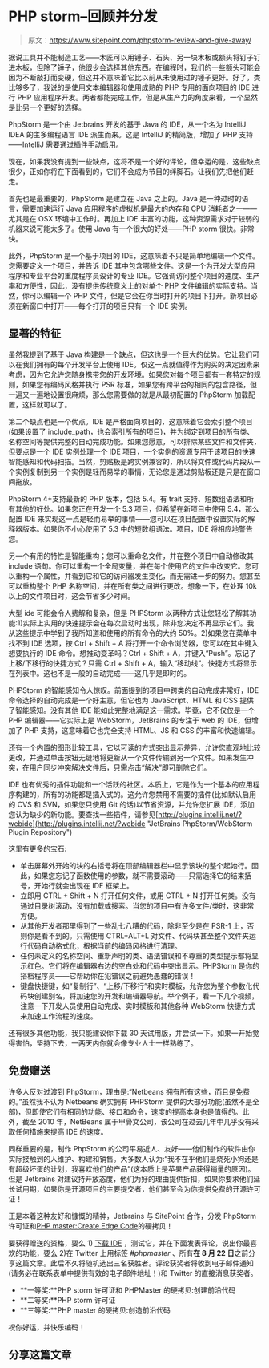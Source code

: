 # PHP storm–回顾并分发

> 原文：<https://www.sitepoint.com/phpstorm-review-and-give-away/>

据说工具并不能制造工艺——木匠可以用锤子、石头、另一块木板或额头将钉子钉进木板，但除了锤子，他很少会选择其他东西。在编程时，我们的一些额头可能会因为不断敲打而变硬，但这并不意味着它比以前从未使用过的锤子更好。好了，类比够多了，我说的是使用文本编辑器和使用成熟的 PHP 专用的面向项目的 IDE 进行 PHP 应用程序开发。两者都能完成工作，但是从生产力的角度来看，一个显然是比另一个更好的选择。

PhpStorm 是一个由 Jetbrains 开发的基于 Java 的 IDE，从一个名为 IntelliJ IDEA 的主多编程语言 IDE 派生而来。这是 IntelliJ 的精简版，增加了 PHP 支持——IntelliJ 需要通过插件手动启用。

现在，如果我没有提到一些缺点，这将不是一个好的评论，但幸运的是，这些缺点很少，正如你将在下面看到的，它们不会成为节目的绊脚石。让我们先把他们赶走。

首先也是最重要的，PhpStorm 是建立在 Java 之上的。Java 是一种过时的语言，需要加速运行 Java 应用程序的虚拟机是最大的内存和 CPU 消耗者之一——尤其是在 OSX 环境中工作时。再加上 IDE 丰富的功能，这种资源需求对于较弱的机器来说可能太多了。使用 Java 有一个很大的好处——PHP storm 很快。非常快。

此外，PhpStorm 是一个基于项目的 IDE，这意味着不只是简单地编辑一个文件。您需要定义一个项目，并告诉 IDE 其中包含哪些文件。这是一个为开发大型应用程序和专业平台的重度程序员设计的专业 IDE。它强调访问整个项目的速度、生产率和方便性，因此，没有提供传统意义上的对单个 PHP 文件编辑的实际支持。当然，你可以编辑一个 PHP 文件，但是它会在你当时打开的项目下打开。新项目必须在新窗口中打开——每个打开的项目只有一个 IDE 实例。

## 显著的特征

虽然我提到了基于 Java 构建是一个缺点，但这也是一个巨大的优势。它让我们可以在我们拥有的每个开发平台上使用 IDE。仅这一点就值得作为购买的决定因素来考虑，因为它允许您随身携带您的开发环境。如果您对每个项目都有一套特定的规则，如果您有编码风格并执行 PSR 标准，如果您有跨平台的相同的包含路径，但一遍又一遍地设置很麻烦，那么您需要做的就是从最初配置的 PhpStorm 加载配置，这样就可以了。

第二个缺点也是一个优点。IDE 是严格面向项目的，这意味着它会索引整个项目(如果设置了 include_path，也会索引所有的项目)，并为绑定到项目的所有类、名称空间等提供完整的自动完成功能。如果您愿意，可以排除某些文件和文件夹，但要点是一个 IDE 实例处理一个 IDE 项目，一个实例的资源专用于该项目的快速智能感知和代码扫描。当然，剪贴板是跨实例兼容的，所以将文件或代码片段从一个实例复制到另一个实例是轻而易举的事情，无论您是通过剪贴板还是只是在窗口间拖放。

PhpStorm 4+支持最新的 PHP 版本，包括 5.4。有 trait 支持、短数组语法和所有其他的好处。如果您正在开发一个 5.3 项目，但希望在新项目中使用 5.4，那么配置 IDE 来实现这一点是轻而易举的事情——您可以在项目配置中设置实际的解释器版本。如果你不小心使用了 5.3 中的短数组语法。项目，IDE 将相应地警告您。

另一个有用的特性是智能重构；您可以重命名文件，并在整个项目中自动修改其 include 语句。你可以重构一个全局变量，并在每个使用它的文件中改变它。您可以重构一个属性，并看到它和它的访问器发生变化，而无需进一步的努力。您甚至可以重构整个 PHP 名称空间，并在所有类之间进行更改。想象一下，在处理 10k 以上的文件项目时，这会节省多少时间。

大型 ide 可能会令人费解和复杂，但是 PHPStorm 以两种方式让您轻松了解其功能:1)实际上实用的快速提示会在每次启动时出现，除非您决定不再显示它们。我从这些提示中学到了我所知道和使用的所有命令的大约 50%。2)如果您在菜单中找不到 IDE 选项，按 Ctrl + Shift + A 将打开一个命令浏览器，您可以在其中键入想要执行的 IDE 命令。想推动变革吗？Ctrl + Shift + A，并键入“Push”。忘记了上移/下移行的快捷方式？只需 Ctrl + Shift + A，输入“移动线”。快捷方式将显示在列表中。这也不是一般的自动完成——这几乎是即时的。

PHPStorm 的智能感知令人惊叹。前面提到的项目中跨类的自动完成非常好，IDE 命令选择的自动完成是一个好主意，但它也为 JavaScript、HTML 和 CSS 提供了智能感知。没有其他 IDE 能如此完整地满足这一需求。毕竟，它不仅仅是一个 PHP 编辑器——它实际上是 WebStorm，JetBrains 的专注于 web 的 IDE，但增加了 PHP 支持，这意味着它也完全支持 HTML、JS 和 CSS 的丰富和快速编辑。

还有一个内置的图形比较工具，它以可读的方式突出显示差异，允许您直观地比较更改，并通过单击按钮无缝地将更新从一个文件传输到另一个文件。如果发生冲突，在用户同步冲突解决文件后，只需点击“解决”即可删除它们。

IDE 也有优秀的插件功能和一个活跃的社区。本质上，它是作为一个基本的应用程序构建的，所有的功能都是插入式的。这允许您禁用不需要的插件(比如默认启用的 CVS 和 SVN，如果您只使用 Git 的话)以节省资源，并允许您扩展 IDE，添加您认为缺少的新功能。要查找一些插件，请参见[http://plugins.intellij.net/?webide](http://plugins.intellij.net/?webide "JetBrains PhpStorm/WebStorm Plugin Repository")

这里有更多的宝石:

*   单击屏幕外开始的块的右括号将在顶部编辑器栏中显示该块的整个起始行。因此，如果您忘记了函数使用的参数，就不需要滚动——只需选择它的结束括号，开始行就会出现在 IDE 框架上。
*   立即用 CTRL + Shift + N 打开任何文件，或用 CTRL + N 打开任何类。没有通过目录树滚动，没有加载或搜索。当您的项目中有许多文件/类时，这非常方便。
*   从其他开发者那里得到了一些乱七八糟的代码，除非至少是在 PSR-1 上，否则你是看不到的。只需使用 CTRL+ALT+L 对文件、代码块甚至整个文件夹运行代码自动格式化，根据当前的编码风格进行清理。
*   任何未定义的名称空间、重新声明的类、语法错误和不尊重的类型提示都将显示红色。它们将在编辑器右边的空白处和代码中突出显示。PHPStorm 是你的搭档程序员——它帮助你在犯错误之前避免愚蠢的错误！
*   键盘快捷键，如“复制行”、“上移/下移行”和实时模板，允许您为整个参数化代码块创建别名，将加速您的开发和编辑器导航。举个例子，看一下几个视频，注意一下开发人员使用自动完成、实时模板和其他各种 WebStorm 快捷方式来加速工作流程的速度。

还有很多其他功能，我只能建议你下载 30 天试用版，并尝试一下。如果一开始觉得害怕，坚持下去，一两天内你就会像专业人士一样熟练了。

## 免费赠送

许多人反对过渡到 PhpStorm，理由是:“Netbeans 拥有所有这些，而且是免费的。”虽然我不认为 Netbeans 确实拥有 PHPStorm 提供的大部分功能(虽然不是全部)，但即使它们有相同的功能、接口和命令，速度的提高本身也是值得的。此外，截至 2010 年，NetBeans 属于甲骨文公司，该公司在过去几年中几乎没有采取任何措施来提高 IDE 的速度。

同样重要的是，制作 PhpStorm 的公司平易近人、友好——他们制作的软件由你实际接触到的人维护、构建和销售。大多数人认为:“我不在乎他们是烧死小狗还是有超级坏蛋的计划，我喜欢他们的产品”(这本质上是苹果产品获得销量的原因)。但是 Jetbrains 对建议持开放态度，他们为好的理由提供折扣，如果你要求他们延长试用期，如果你是开源项目的主要提交者，他们甚至会为你提供免费的开源许可证！

正是本着这种友好和慷慨的精神，Jetbrains 与 SitePoint 合作，分发 PhpStorm 许可证和[PHP master:Create Edge Code](https://www.sitepoint.com/books/phppro1/ "Home - PHP Master: Write Cutting-Edge Code")的硬拷贝！

要获得赠送的资格，要么 1) [下载 IDE](http://www.jetbrains.com/phpstorm/ "PHP IDE :: JetBrains PhpStorm") ，测试它，并在下面发表评论，说出你最喜欢的功能，要么 2)在 Twitter 上用标签 *#phpmaster* 、所有**在 8 月 22 日**之前分享这篇文章。此后不久将随机选出三名获胜者。评论获奖者将收到电子邮件通知(请务必在联系表单中提供有效的电子邮件地址！)和 Twitter 的直接消息获奖者。

*   **一等奖:**PHP storm 许可证和 PHPMaster 的硬拷贝:创建前沿代码
*   **二等奖:**PHP storm 许可证
*   **三等奖:**PHP master 的硬拷贝:创造前沿代码

祝你好运，并快乐编码！

## 分享这篇文章